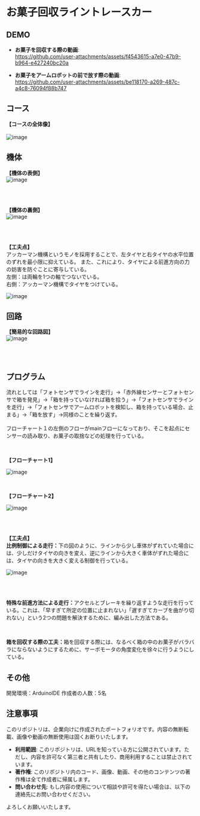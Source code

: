 # お菓子回収ライントレースカー
## DEMO
- **お菓子を回収する際の動画**:<br>
https://github.com/user-attachments/assets/f4543615-a7e0-47b9-b964-e427240bc20a

- **お菓子をアームロボットの前で放す際の動画**:<br>
https://github.com/user-attachments/assets/be118170-a269-487c-a4c8-76094f88b747

## コース
<b>【コースの全体像】</b><br><br>
![image](https://github.com/user-attachments/assets/b8c8beda-1d6e-4216-b009-f145990218de)

## 機体
<b>【機体の表側】</b><br>
![image](https://github.com/user-attachments/assets/48ef1e28-f26a-42b3-a2a0-4918459ea631)

<br>
<br>

<b>【機体の裏側】</b><br>
![image](https://github.com/user-attachments/assets/1c583e9e-40c4-4d4d-b086-4761cecc8d05)

<br>
<br>

<b>【工夫点】</b><br>
アッカーマン機構というモノを採用することで、左タイヤと右タイヤの水平位置のずれを最小限に抑えている。
また、これにより、タイヤによる前進方向の力の妨害を防ぐことに寄与している。<br>
左側：は両輪を1つの軸でつないでいる。<br>
右側：アッカーマン機構でタイヤをつけている。<br>

![image](https://github.com/user-attachments/assets/1819edc2-696f-4b05-a084-6b1c9962bd97)

## 回路
<b>【簡易的な回路図】</b><br>
![image](https://github.com/user-attachments/assets/63ba43ec-9fbd-433d-a468-c422b2764185)

<br>
<br>

## プログラム
流れとしては「フォトセンサでラインを走行」→「赤外線センサーとフォトセンサで箱を発見」→「箱を持っていなければ箱を拾う」→「フォトセンサでラインを走行」→「フォトセンサでアームロボットを検知し、箱を持っている場合、止まる」→「箱を放す」→同様のことを繰り返す。<br><br>
フローチャート１の左側のフローがmainフローになっており、そこを起点にセンサーの読み取り、お菓子の取捨などの処理を行っている。

<br>

<b>【フローチャート1】</b><br>

![image](https://github.com/user-attachments/assets/12a25cf1-e34b-46ff-839b-11eabb86d1c3)

<br>

<b>【フローチャート2】</b><br>

![image](https://github.com/user-attachments/assets/d67c6a5d-b990-4f53-ace0-1f4ed3185123)

<br>
<br>

<b>【工夫点】</b><br>
<b>比例制御による走行：</b>下の図のように、ラインから少し車体がずれていた場合には、少しだけタイヤの向きを変え、逆にラインから大きく車体がずれた場合には、タイヤの向きを大きく変える制御を行っている。<br>

![image](https://github.com/user-attachments/assets/c550e02f-8e0f-4060-ada9-91ca809e9f80)

<br>
<br>

<b>特殊な前進方法による走行：</b>アクセルとブレーキを繰り返すような走行を行っている。これは、「早すぎて所定の位置に止まれない」「遅すぎてカーブを曲がり切れない」という2つの問題を解決するために、編み出した方法である。<br>

<br>

<b>箱を回収する際の工夫：</b>箱を回収する際には、なるべく箱の中のお菓子がバラバラにならないようにするために、サーボモータの角度変化を徐々に行うようにしている。<br>

## その他
開発環境：ArduinoIDE
作成者の人数：5名

## 注意事項
このリポジトリは、企業向けに作成されたポートフォリオです。内容の無断転載、画像や動画の無断使用は固くお断りいたします。

- **利用範囲**: このリポジトリは、URLを知っている方に公開されています。ただし、内容を許可なく第三者と共有したり、商用利用することは禁止されています。
- **著作権**: このリポジトリ内のコード、画像、動画、その他のコンテンツの著作権は全て作成者に帰属します。
- **問い合わせ先**: もし内容の使用について相談や許可を得たい場合は、以下の連絡先にお問い合わせください。

よろしくお願いいたします。
